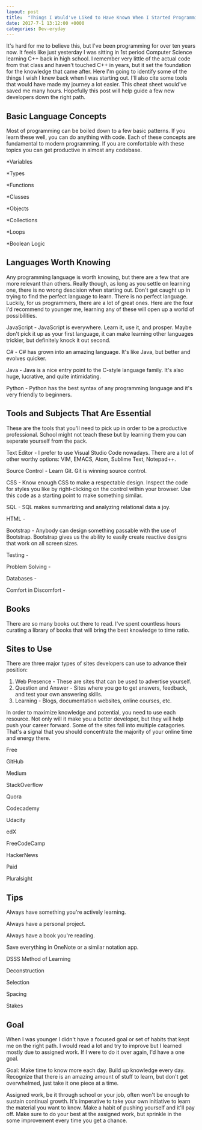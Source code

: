 ```yaml
---
layout: post
title:  "Things I Would've Liked to Have Known When I Started Programming"
date: 2017-7-1 13:12:00 +0000
categories: Dev-eryday
---
```


It's hard for me to believe this, but I've been programming for over ten years now. It feels like just yesterday I was sitting in 1st period Computer Science learning C++ back in high school. I remember very little of the actual code from that class and haven't touched C++ in years, but it set the foundation for the knowledge that came after. Here I'm going to identify some of the things I wish I knew back when I was starting out. I'll also cite some tools that would have made my journey a lot easier. This cheat sheet would've saved me many hours. Hopefully this post will help guide a few new developers down the right path.

Basic Language Concepts
--------
Most of programming can be boiled down to a few basic patterns. If you learn these well, you can do anything with code. Each of these concepts are fundamental to modern programming. If you are comfortable with these topics you can get productive in almost any codebase.

*Variables

*Types

*Functions

*Classes

*Objects

*Collections

*Loops

*Boolean Logic

Languages Worth Knowing
---------
Any programming language is worth knowing, but there are a few that are more relevant than others. Really though, as long as you settle on learning one, there is no wrong descision when starting out. Don't get caught up in trying to find the perfect language to learn. There is no perfect language. Luckily, for us programmers, there are a lot of great ones. Here are the four I'd recommend to younger me, learning any of these will open up a world of possibilities.

JavaScript - JavaScript is everywhere. Learn it, use it, and prosper. Maybe don't pick it up as your first language, it can make learning other languages trickier, but definitely knock it out second.

C# - C# has grown into an amazing language. It's like Java, but better and evolves quicker. 

Java - Java is a nice entry point to the C-style language family. It's also huge, lucrative, and quite intimidating.

Python - Python has the best syntax of any programming language and it's very friendly to beginners. 


Tools and Subjects That Are Essential
---------
These are the tools that you'll need to pick up in order to be a productive professional. School might not teach these but by learning them you can seperate yourself from the pack.

Text Editor - I prefer to use Visual Studio Code nowadays. There are a lot of other worthy options: VIM, EMACS, Atom, Sublime Text, Notepad++.

Source Control - Learn Git. Git is winning source control.

CSS - Know enough CSS to make a respectable design. Inspect the code for styles you like by right-clicking on the control within your browser. Use this code as a starting point to make something similar.

SQL - SQL makes summarizing and analyzing relational data a joy.

HTML - 

Bootstrap - Anybody can design something passable with the use of Bootstrap. Bootstrap gives us the ability to easily create reactive designs that work on all screen sizes.

Testing - 

Problem Solving - 

Databases - 

Comfort in Discomfort - 


Books
---------
There are so many books out there to read. I've spent countless hours curating a library of books that will bring the best knowledge to time ratio.


Sites to Use
---------
There are three major types of sites developers can use to advance their position:
  1. Web Presence - These are sites that can be used to advertise yourself.
  2. Question and Answer - Sites where you go to get answers, feedback, and test your own answering skills.
  3. Learning - Blogs, documentation websites, online courses, etc. 

In order to maximize knowledge and potential, you need to use each resource. Not only will it make you a better developer, but they will help push your career forward. Some of the sites fall into multiple catagories. That's a signal that you should concentrate the majority of your online time and energy there.

Free

GitHub

Medium

StackOverflow

Quora

Codecademy

Udacity

edX

FreeCodeCamp

HackerNews

Paid

Pluralsight

Tips
--------
Always have something you're actively learning.

Always have a personal project.

Always have a book you're reading.


Save everything in OneNote or a similar notation app.

DSSS Method of Learning

Deconstruction

Selection

Spacing

Stakes

Goal
--------
When I was younger I didn't have a focused goal or set of habits that kept me on the right path. I would read a lot and try to improve but I learned mostly due to assigned work. If I were to do it over again, I'd have a one goal.

Goal: Make time to know more each day. Build up knowledge every day. Recognize that there is an amazing amount of stuff to learn, but don't get overwhelmed, just take it one piece at a time.

Assigned work, be it through school or your job, often won't be enough to sustain continual growth. It's imperative to take your own initiative to learn the material you want to know. Make a habit of pushing yourself and it'll pay off. Make sure to do your best at the assigned work, but sprinkle in the some improvement every time you get a chance.